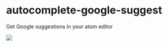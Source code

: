 # autocomplete-google-suggest

Get Google suggestions in your atom editor

![](https://raw.github.com/paradoxxxzero/autocomplete-google-suggest/master/screenshot.png)
